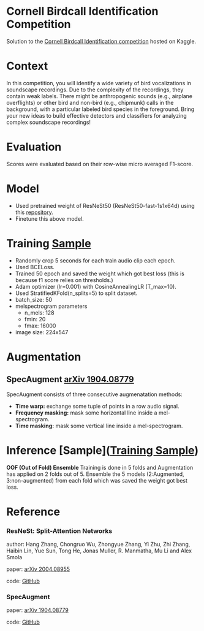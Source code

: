 # Cornell Birdcall Identification Competition
Solution to the [Cornell Birdcall Identification competition](https://www.kaggle.com/c/birdsong-recognition) hosted on Kaggle.

# Context
In this competition, you will identify a wide variety of bird vocalizations in soundscape recordings. Due to the complexity of the recordings, they contain weak labels. There might be anthropogenic sounds (e.g., airplane overflights) or other bird and non-bird (e.g., chipmunk) calls in the background, with a particular labeled bird species in the foreground. Bring your new ideas to build effective detectors and classifiers for analyzing complex soundscape recordings!
# Evaluation
Scores were evaluated based on their row-wise micro averaged F1-score.
# Model
* Used pretrained weight of ResNeSt50 (ResNeSt50-fast-1s1x64d) using this [repository](https://github.com/zhanghang1989/ResNeSt).
* Finetune this above model.
# Training [Sample](https://github.com/jiten597/Audio-Classification/blob/master/Birdsong_resnest50_training.ipynb)
* Randomly crop 5 seconds for each train audio clip each epoch.
* Used BCELoss.
* Trained 50 epoch and saved the weight which got best loss (this is because f1 score relies on thresholds.)
* Adam optimizer (lr=0.001) with CosineAnnealingLR (T_max=10).
* Used StratifiedKFold(n_splits=5) to split dataset.
* batch_size: 50
* melspectrogram parameters
  * n_mels: 128
  * fmin: 20
  * fmax: 16000
* image size: 224x547
# Augmentation
## SpecAugment [arXiv 1904.08779](https://arxiv.org/pdf/1904.08779.pdf)
SpecAugment consists of three consecutive augmenatation methods:
* **Time warp:** exchange some tuple of points in a row audio signal.
* **Frequency masking:** mask some horizontal line inside a mel-spectrogram.
* **Time masking:** mask some vertical line inside a mel-spectrogram.
# Inference [Sample]([Training Sample](https://github.com/jiten597/Audio-Classification/blob/master/Birdsong_resnest50_inference.ipynb))
**OOF (Out of Fold) Ensemble**
Training is done in 5 folds and Augmentation has applied on 2 folds out of 5.
Ensemble the 5 models (2:Augmented, 3:non-augmented) from each fold which was saved the weight got best loss.

# Reference
### ResNeSt: Split-Attention Networks
author: Hang Zhang, Chongruo Wu, Zhongyue Zhang, Yi Zhu, Zhi Zhang, Haibin Lin, Yue Sun, Tong He, Jonas Muller, R. Manmatha, Mu Li and Alex Smola

paper: [arXiv 2004.08955](https://arxiv.org/abs/2004.08955)

code: [GitHub](https://github.com/koukyo1994/kaggle-birdcall-resnet-baseline-training)
### SpecAugment
paper: [arXiv 1904.08779](https://arxiv.org/pdf/1904.08779.pdf)

code: [GitHub](https://github.com/zcaceres/spec_augment)
